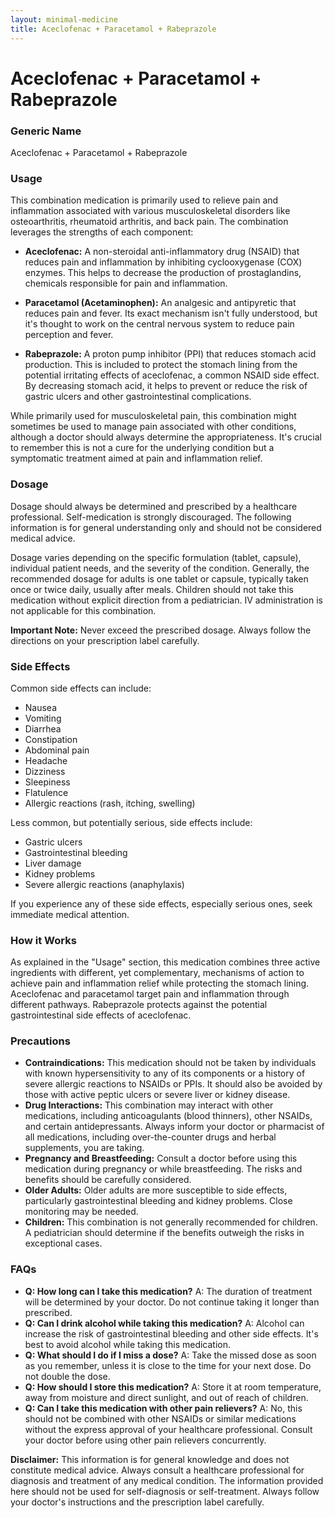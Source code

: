 ```yaml
---
layout: minimal-medicine
title: Aceclofenac + Paracetamol + Rabeprazole
---
```


# Aceclofenac + Paracetamol + Rabeprazole
### Generic Name
Aceclofenac + Paracetamol + Rabeprazole

### Usage

This combination medication is primarily used to relieve pain and inflammation associated with various musculoskeletal disorders like osteoarthritis, rheumatoid arthritis, and back pain.  The combination leverages the strengths of each component:

* **Aceclofenac:** A non-steroidal anti-inflammatory drug (NSAID) that reduces pain and inflammation by inhibiting cyclooxygenase (COX) enzymes.  This helps to decrease the production of prostaglandins, chemicals responsible for pain and inflammation.

* **Paracetamol (Acetaminophen):** An analgesic and antipyretic that reduces pain and fever. Its exact mechanism isn't fully understood, but it's thought to work on the central nervous system to reduce pain perception and fever.

* **Rabeprazole:** A proton pump inhibitor (PPI) that reduces stomach acid production. This is included to protect the stomach lining from the potential irritating effects of aceclofenac, a common NSAID side effect.  By decreasing stomach acid, it helps to prevent or reduce the risk of gastric ulcers and other gastrointestinal complications.

While primarily used for musculoskeletal pain, this combination might sometimes be used to manage pain associated with other conditions, although a doctor should always determine the appropriateness.  It's crucial to remember this is not a cure for the underlying condition but a symptomatic treatment aimed at pain and inflammation relief.

### Dosage

Dosage should always be determined and prescribed by a healthcare professional.  Self-medication is strongly discouraged.  The following information is for general understanding only and should not be considered medical advice.

Dosage varies depending on the specific formulation (tablet, capsule), individual patient needs, and the severity of the condition.  Generally, the recommended dosage for adults is one tablet or capsule, typically taken once or twice daily, usually after meals.  Children should not take this medication without explicit direction from a pediatrician.  IV administration is not applicable for this combination.


**Important Note:**  Never exceed the prescribed dosage.  Always follow the directions on your prescription label carefully.


### Side Effects

Common side effects can include:

* Nausea
* Vomiting
* Diarrhea
* Constipation
* Abdominal pain
* Headache
* Dizziness
* Sleepiness
* Flatulence
* Allergic reactions (rash, itching, swelling)


Less common, but potentially serious, side effects include:

* Gastric ulcers
* Gastrointestinal bleeding
* Liver damage
* Kidney problems
* Severe allergic reactions (anaphylaxis)


If you experience any of these side effects, especially serious ones, seek immediate medical attention.


### How it Works

As explained in the "Usage" section, this medication combines three active ingredients with different, yet complementary, mechanisms of action to achieve pain and inflammation relief while protecting the stomach lining. Aceclofenac and paracetamol target pain and inflammation through different pathways. Rabeprazole protects against the potential gastrointestinal side effects of aceclofenac.


### Precautions

* **Contraindications:** This medication should not be taken by individuals with known hypersensitivity to any of its components or a history of severe allergic reactions to NSAIDs or PPIs.  It should also be avoided by those with active peptic ulcers or severe liver or kidney disease.
* **Drug Interactions:**  This combination may interact with other medications, including anticoagulants (blood thinners), other NSAIDs, and certain antidepressants.  Always inform your doctor or pharmacist of all medications, including over-the-counter drugs and herbal supplements, you are taking.
* **Pregnancy and Breastfeeding:** Consult a doctor before using this medication during pregnancy or while breastfeeding.  The risks and benefits should be carefully considered.
* **Older Adults:**  Older adults are more susceptible to side effects, particularly gastrointestinal bleeding and kidney problems.  Close monitoring may be needed.
* **Children:** This combination is not generally recommended for children.  A pediatrician should determine if the benefits outweigh the risks in exceptional cases.

### FAQs

* **Q: How long can I take this medication?**  A: The duration of treatment will be determined by your doctor.  Do not continue taking it longer than prescribed.
* **Q: Can I drink alcohol while taking this medication?**  A: Alcohol can increase the risk of gastrointestinal bleeding and other side effects.  It's best to avoid alcohol while taking this medication.
* **Q: What should I do if I miss a dose?**  A: Take the missed dose as soon as you remember, unless it is close to the time for your next dose.  Do not double the dose.
* **Q: How should I store this medication?**  A: Store it at room temperature, away from moisture and direct sunlight, and out of reach of children.
* **Q:  Can I take this medication with other pain relievers?** A:  No, this should not be combined with other NSAIDs or similar medications without the express approval of your healthcare professional.  Consult your doctor before using other pain relievers concurrently.


**Disclaimer:**  This information is for general knowledge and does not constitute medical advice.  Always consult a healthcare professional for diagnosis and treatment of any medical condition.  The information provided here should not be used for self-diagnosis or self-treatment.  Always follow your doctor's instructions and the prescription label carefully.
